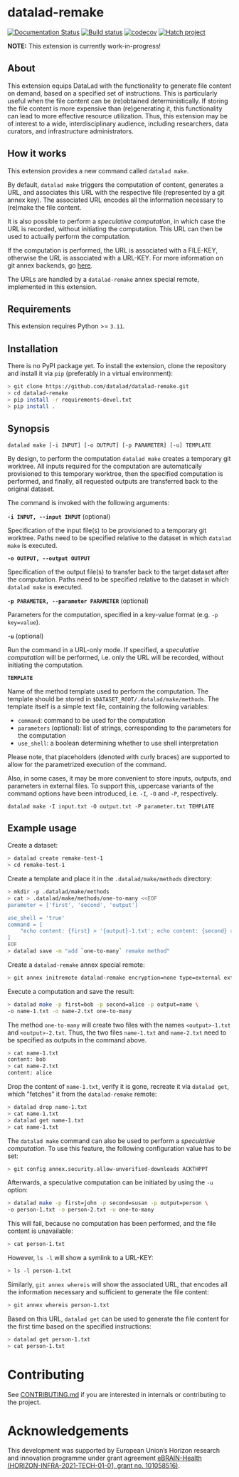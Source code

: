 # datalad-remake

[![Documentation Status](https://readthedocs.org/projects/datalad-remake/badge/?version=latest)](https://datalad-remake.readthedocs.io/en/latest/?badge=latest)
[![Build status](https://ci.appveyor.com/api/projects/status/25vbds4nncadopf8/branch/main?svg=true)](https://ci.appveyor.com/project/mih/datalad-remake/branch/main)
[![codecov](https://codecov.io/github/datalad/datalad-remake/graph/badge.svg?token=EBVAZXLF0J)](https://codecov.io/github/datalad/datalad-remake)
[![Hatch project](https://img.shields.io/badge/%F0%9F%A5%9A-Hatch-4051b5.svg)](https://github.com/pypa/hatch)


**NOTE:** This extension is currently work-in-progress!


## About

This extension equips DataLad with the functionality to generate file content on
demand, based on a specified set of instructions. This is particularly useful
when the file content can be (re)obtained deterministically. If storing the
file content is more expensive than (re)generating it, this functionality can
lead to more effective resource utilization. Thus, this extension may be of
interest to a wide, interdisciplinary audience, including researchers, data
curators, and infrastructure administrators.


## How it works

This extension provides a new command called `datalad make`.

By default, `datalad make` triggers the computation of content, generates a URL,
and associates this URL with the respective file (represented by a git annex
key). The associated URL encodes all the information necessary to (re)make the
file content. 

It is also possible to perform a *speculative computation*, in which case the
URL is recorded, without initiating the computation. This URL can then be used
to actually perform the computation.

If the computation is performed, the URL is associated with a FILE-KEY,
otherwise the URL is associated with a URL-KEY. For more information on git
annex backends, go [here](https://git-annex.branchable.com/backends/).

The URLs are handled by a `datalad-remake` annex special remote, implemented in
this extension.


## Requirements

This extension requires Python >= `3.11`.


## Installation

There is no PyPI package yet. To install the extension, clone the repository
and install it via `pip` (preferably in a virtual environment):

```bash
> git clone https://github.com/datalad/datalad-remake.git
> cd datalad-remake
> pip install -r requirements-devel.txt
> pip install .
```


## Synopsis

```
datalad make [-i INPUT] [-o OUTPUT] [-p PARAMETER] [-u] TEMPLATE
```

By design, to perform the computation `datalad make` creates a temporary git
worktree. All inputs required for the computation are automatically provisioned
to this temporary worktree, then the specified computation is performed, and
finally, all requested outputs are transferred back to the original dataset.

The command is invoked with the following arguments:

**`-i INPUT, --input INPUT`** (optional)

Specification of the input file(s) to be provisioned to a temporary git
worktree. Paths need to be specified relative to the dataset in which `datalad
make` is executed.

**`-o OUTPUT, --output OUTPUT`**

Specification of the output file(s) to transfer back to the target dataset after
the computation. Paths need to be specified relative to the dataset in which
`datalad make` is executed.

**`-p PARAMETER, --parameter PARAMETER`** (optional)

Parameters for the computation, specified in a key-value format (e.g. `-p
key=value`).

**`-u`** (optional)

Run the command in a URL-only mode. If specified, a *speculative computation*
will be performed, i.e. only the URL will be recorded, without initiating the
computation.

**`TEMPLATE`**

Name of the method template used to perform the computation. The template should
be stored in `$DATASET_ROOT/.datalad/make/methods`. The template itself is a
simple text file, containing the following variables:
- `command`: command to be used for the computation
- `parameters` (optional):  list of strings, corresponding to the parameters for
  the computation
- `use_shell`: a boolean determining whether to use shell interpretation

Please note, that placeholders (denoted with curly braces) are supported to allow
for the parametrized execution of the command.

Also, in some cases, it may be more convenient to store inputs, outputs, and
parameters in external files. To support this, uppercase variants of the
command options have been introduced, i.e. `-I`, `-O` and `-P`, respectively.

```
datalad make -I input.txt -O output.txt -P parameter.txt TEMPLATE
```


## Example usage

Create a dataset:


```bash
> datalad create remake-test-1
> cd remake-test-1
```

Create a template and place it in the `.datalad/make/methods` directory:

```bash
> mkdir -p .datalad/make/methods
> cat > .datalad/make/methods/one-to-many <<EOF
parameter = ['first', 'second', 'output']

use_shell = 'true'
command = [
    "echo content: {first} > '{output}-1.txt'; echo content: {second} > '{output}-2.txt'",
]
EOF
> datalad save -m "add `one-to-many` remake method"
```

Create a `datalad-remake` annex special remote:
```bash
> git annex initremote datalad-remake encryption=none type=external externaltype=datalad-remake
```

Execute a computation and save the result:
```bash
> datalad make -p first=bob -p second=alice -p output=name \
-o name-1.txt -o name-2.txt one-to-many
```
The method `one-to-many` will create two files with the names `<output>-1.txt`
and `<output>-2.txt`. Thus, the two files `name-1.txt` and `name-2.txt` need to
be specified as outputs in the command above.

```bash
> cat name-1.txt
content: bob
> cat name-2.txt
content: alice
```

Drop the content of `name-1.txt`, verify it is gone, recreate it via
`datalad get`, which "fetches" it from the `datalad-remake` remote:

```bash
> datalad drop name-1.txt
> cat name-1.txt
> datalad get name-1.txt
> cat name-1.txt
``` 

The `datalad make` command can also be used to perform a *speculative
computation*. To use this feature, the following configuration value 
has to be set:

```bash
> git config annex.security.allow-unverified-downloads ACKTHPPT
```

Afterwards, a speculative computation can be initiated by using the `-u`
option:

```bash
> datalad make -p first=john -p second=susan -p output=person \
-o person-1.txt -o person-2.txt -u one-to-many
```

This will fail, because no computation has been performed, and the file content
is unavailable:

```bash
> cat person-1.txt
```

However, `ls -l` will show a symlink to a URL-KEY:

```bash
> ls -l person-1.txt
```

Similarly, `git annex whereis` will show the associated URL, that encodes all
the information necessary and sufficient to generate the file content:

```bash
> git annex whereis person-1.txt
```

Based on this URL, `datalad get` can be used to generate the file content for
the first time based on the specified instructions:

```bash
> datalad get person-1.txt
> cat person-1.txt
```


# Contributing

See [CONTRIBUTING.md](CONTRIBUTING.md) if you are interested in internals or
contributing to the project.


# Acknowledgements

This development was supported by European Union’s Horizon research and
innovation programme under grant agreement [eBRAIN-Health
(HORIZON-INFRA-2021-TECH-01-01, grant no.
101058516)](https://cordis.europa.eu/project/id/101058516).
